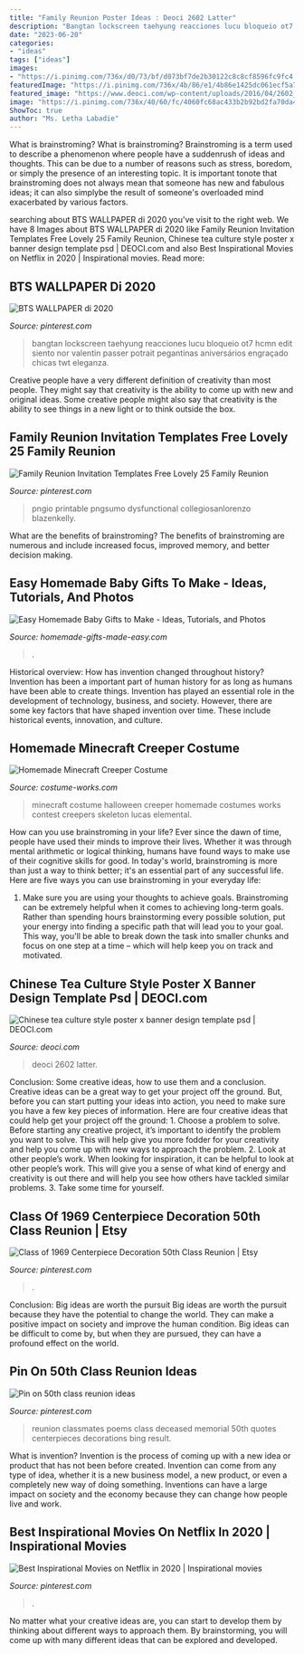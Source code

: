 ```yaml
---
title: "Family Reunion Poster Ideas : Deoci 2602 Latter"
description: "Bangtan lockscreen taehyung reacciones lucu bloqueio ot7 hcmn edit siento nor valentin passer potrait pegantinas aniversários engraçado chicas twt eleganza"
date: "2023-06-20"
categories:
- "ideas"
tags: ["ideas"]
images:
- "https://i.pinimg.com/736x/d0/73/bf/d073bf7de2b30122c8c8cf8596fc9fc4.jpg"
featuredImage: "https://i.pinimg.com/736x/4b/86/e1/4b86e1425dc061ecf5a7d30d09967e23.jpg"
featured_image: "https://www.deoci.com/wp-content/uploads/2016/04/2602_deoci.com_.jpg"
image: "https://i.pinimg.com/736x/40/60/fc/4060fc68ac433b2b92bd2fa70da491b0.jpg"
ShowToc: true
author: "Ms. Letha Labadie"
---
```



What is brainstroming?
What is brainstroming? Brainstroming is a term used to describe a phenomenon where people have a suddenrush of ideas and thoughts. This can be due to a number of reasons such as stress, boredom, or simply the presence of an interesting topic. It is important tonote that brainstroming does not always mean that someone has new and fabulous ideas; it can also simplybe the result of someone's overloaded mind exacerbated by various factors.

	

		
searching about BTS WALLPAPER di 2020 you've visit to the right web. We have 8 Images about BTS WALLPAPER di 2020 like Family Reunion Invitation Templates Free Lovely 25 Family Reunion, Chinese tea culture style poster x banner design template psd | DEOCI.com and also Best Inspirational Movies on Netflix in 2020 | Inspirational movies. Read more:
		
    
## BTS WALLPAPER Di 2020

<img loading=lazy src="https://i.pinimg.com/736x/4b/86/e1/4b86e1425dc061ecf5a7d30d09967e23.jpg" onerror="this.onerror=null;this.src='https://tse3.mm.bing.net/th?id=OIP.kmCukV_uf7xMHCZOPQia3wHaNK&amp;pid=15.1';" alt="BTS WALLPAPER di 2020">

_Source: pinterest.com_

>bangtan lockscreen taehyung reacciones lucu bloqueio ot7 hcmn edit siento nor valentin passer potrait pegantinas aniversários engraçado chicas twt eleganza. 

	

Creative people have a very different definition of creativity than most people. They might say that creativity is the ability to come up with new and original ideas. Some creative people might also say that creativity is the ability to see things in a new light or to think outside the box.

    
## Family Reunion Invitation Templates Free Lovely 25 Family Reunion

<img loading=lazy src="https://i.pinimg.com/736x/a6/8f/8f/a68f8ff92a74af827fbc6643c55b68f4.jpg" onerror="this.onerror=null;this.src='https://tse2.mm.bing.net/th?id=OIP.PMTpLq6vkQcey2jMWeA_iQHaJ5&amp;pid=15.1';" alt="Family Reunion Invitation Templates Free Lovely 25 Family Reunion">

_Source: pinterest.com_

>pngio printable pngsumo dysfunctional collegiosanlorenzo blazenkelly. 

	

What are the benefits of brainstroming?
The benefits of brainstroming are numerous and include increased focus, improved memory, and better decision making.

    
## Easy Homemade Baby Gifts To Make - Ideas, Tutorials, And Photos

<img loading=lazy src="https://www.homemade-gifts-made-easy.com/image-files/homemade-toddler-toys-montage-800x1299.jpg" onerror="this.onerror=null;this.src='https://tse4.mm.bing.net/th?id=OIP.scl-Afj7IbPx8fB6StctZwHaMB&amp;pid=15.1';" alt="Easy Homemade Baby Gifts to Make - Ideas, Tutorials, and Photos">

_Source: homemade-gifts-made-easy.com_

>. 

	

Historical overview: How has invention changed throughout history?
Invention has been a important part of human history for as long as humans have been able to create things. Invention has played an essential role in the development of technology, business, and society. However, there are some key factors that have shaped invention over time. These include historical events, innovation, and culture.

    
## Homemade Minecraft Creeper Costume

<img loading=lazy src="http://photos.costume-works.com/full/minecraft_creeper5.jpg" onerror="this.onerror=null;this.src='https://tse4.mm.bing.net/th?id=OIP.E6EwM-rbfhBExBjGydZNJAHaMd&amp;pid=15.1';" alt="Homemade Minecraft Creeper Costume">

_Source: costume-works.com_

>minecraft costume halloween creeper homemade costumes works contest creepers skeleton lucas elemental. 

	

How can you use brainstroming in your life?
Ever since the dawn of time, people have used their minds to improve their lives. Whether it was through mental arithmetic or logical thinking, humans have found ways to make use of their cognitive skills for good. In today's world, brainstroming is more than just a way to think better; it's an essential part of any successful life. Here are five ways you can use brainstroming in your everyday life: 
1) Make sure you are using your thoughts to achieve goals. Brainstroming can be extremely helpful when it comes to achieving long-term goals. Rather than spending hours brainstorming every possible solution, put your energy into finding a specific path that will lead you to your goal. This way, you'll be able to break down the task into smaller chunks and focus on one step at a time – which will help keep you on track and motivated.

    
## Chinese Tea Culture Style Poster X Banner Design Template Psd | DEOCI.com

<img loading=lazy src="https://www.deoci.com/wp-content/uploads/2016/04/2602_deoci.com_.jpg" onerror="this.onerror=null;this.src='https://tse3.mm.bing.net/th?id=OIP.7kjvNiTccgfDARf6m4RFUwHaLq&amp;pid=15.1';" alt="Chinese tea culture style poster x banner design template psd | DEOCI.com">

_Source: deoci.com_

>deoci 2602 latter. 

	

Conclusion: Some creative ideas, how to use them and a conclusion.
Creative ideas can be a great way to get your project off the ground. But, before you can start putting your ideas into action, you need to make sure you have a few key pieces of information. Here are four creative ideas that could help get your project off the ground: 1. Choose a problem to solve. Before starting any creative project, it’s important to identify the problem you want to solve. This will help give you more fodder for your creativity and help you come up with new ways to approach the problem. 2. Look at other people’s work. When looking for inspiration, it can be helpful to look at other people’s work. This will give you a sense of what kind of energy and creativity is out there and will help you see how others have tackled similar problems. 3. Take some time for yourself.

    
## Class Of 1969 Centerpiece Decoration 50th Class Reunion | Etsy

<img loading=lazy src="https://i.pinimg.com/736x/40/60/fc/4060fc68ac433b2b92bd2fa70da491b0.jpg" onerror="this.onerror=null;this.src='https://tse2.mm.bing.net/th?id=OIP.IagvhdQzpDmv0t8O5tDinAHaJ4&amp;pid=15.1';" alt="Class of 1969 Centerpiece Decoration 50th Class Reunion | Etsy">

_Source: pinterest.com_

>. 

	

Conclusion: Big ideas are worth the pursuit
Big ideas are worth the pursuit because they have the potential to change the world. They can make a positive impact on society and improve the human condition. Big ideas can be difficult to come by, but when they are pursued, they can have a profound effect on the world.

    
## Pin On 50th Class Reunion Ideas

<img loading=lazy src="https://i.pinimg.com/736x/7c/50/be/7c50bea4bbd7f0009c3993dc26c9b32f.jpg" onerror="this.onerror=null;this.src='https://tse4.mm.bing.net/th?id=OIP.NGnSjcmRoNyWYE6KK4TIwAAAAA&amp;pid=15.1';" alt="Pin on 50th class reunion ideas">

_Source: pinterest.com_

>reunion classmates poems class deceased memorial 50th quotes centerpieces decorations bing result. 

	

What is invention?
Invention is the process of coming up with a new idea or product that has not been before created. Invention can come from any type of idea, whether it is a new business model, a new product, or even a completely new way of doing something. Inventions can have a large impact on society and the economy because they can change how people live and work.

    
## Best Inspirational Movies On Netflix In 2020 | Inspirational Movies

<img loading=lazy src="https://i.pinimg.com/736x/d0/73/bf/d073bf7de2b30122c8c8cf8596fc9fc4.jpg" onerror="this.onerror=null;this.src='https://tse4.mm.bing.net/th?id=OIP.UTE4lMadAJqyP7i8rDVhywHaLG&amp;pid=15.1';" alt="Best Inspirational Movies on Netflix in 2020 | Inspirational movies">

_Source: pinterest.com_

>. 

	

No matter what your creative ideas are, you can start to develop them by thinking about different ways to approach them. By brainstorming, you will come up with many different ideas that can be explored and developed.

